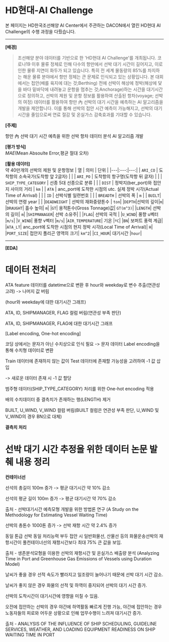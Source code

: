 # HD현대-AI Challenge
본 페이지는 HD한국조선해양 AI Center에서 주관하는 DACON에서 열린 HD현대 AI Challenge의 수행 과정을 다뤘습니다.
***
**[배경]**    
>조선해양 분야 데이터를 기반으로 한 'HD현대 AI Challenge'를 개최됩니다.
코로나19 이후 물류 정체로 인해 다수의 항만에서 선박 대기 시간이 길어지고, 이로 인한 물류 지연이 화두가 되고 있습니다. 
특히 전 세계 물동량의 85%를 차지하는 해운 물류 분야에서 항만 정체는 큰 문제로 인식되고 있는 상황입니다. 
본 대회에서는 접안(배를 육지에 대는 것;Berthing) 전에 선박이 해상에 정박(해상에 닻을 바다 밑바닥에 내려놓고 운항을 멈추는 것;Anchorage)하는 시간을 대기시간으로 정의하고, 선박의 제원 및 운항 정보를 활용하여 산출된 항차(voyage; 선박의 여정) 데이터를 활용하여 항만 內 선박의 대기 시간을 예측하는 AI 알고리즘을 개발을 제안합니다.
이를 통해 선박의 접안 시간 예측이 가능해지고, 선박의 대기시간을 줄임으로써 연료 절감 및 온실가스 감축효과를 기대할 수 있습니다.

**[주제]**

항만 內 선박 대기 시간 예측을 위한 선박 항차 데이터 분석 AI 알고리즘 개발

**[평가 방식]**    
*MAE*(Mean Absoulte Error,평균 절대 오차)

**[활용 데이터]**    
약 40만개의 선박의 제원 및 운항정보
| 열 | 의미 | 단위 |
|---|:---:|---:|
| `ARI_CO` | 도착항의 소속국가(도착항 앞 2글자) |  |
| `ARI_PO` | 도착항의 항구명(도착항 뒤 글자) |  |
| `SHIP_TYPE_CATEGORY` | 선종 5대 선종으로 분류 |  |
| `DIST` | 정박지(ber_port)와 접안지 사이의 거리 | `km` |
| `ATA` | anc_port에 도착한 시점의 utc. 실제 정박 시각(Actual Time of Arrival)	 |  |
| `ID` |    선박식별 일련번호 |  |
| `BREADTH`  | 선박의 폭   | `m` |
| `BUILT`|	선박의 연령	year | |
|`DEADWEIGHT` |	선박의 재화중량톤수 |	`ton`|
|`DEPTH`|선박의 깊이|`m`|
|`DRAUGHT`|	흘수 높이|	`m`|
|`GT`|	용적톤수(Gross Tonnage)값|	`GT(m^3)`|
|`LENGTH`|	선박의 길이|	`m`|
|`SHIPMANAGER`|	선박 소유주|	|
|`FLAG`|	선박의 국적	|
|`U_WIND`|	풍향 u벡터	|`m/s`|
|`V_WIND`|	풍향 v벡터	|`m/s`|
|`AIR_TEMPERATURE`|	기온	|`ºC`|
|`BN`|	보퍼트 풍력 계급|	
|`ATA_LT`|	anc_port에 도착한 시점의 현지 정박 시각(Local Time of Arrival)| `H`|
|`PORT_SIZE`|	접안지 폴리곤 영역의 크기|	`km^2`|
|`CI_HOUR`|	대기시간	|`hour`|
<br>

* * * 

**[EDA]**

# 데이터 전처리

ATA feature 데이터를 datetime으로 변환 후 hour와 weekday로 변수 추출(연관성 고려) -> 나머지 값 버림

(hour와 weekday에 대한 대기시간 그래프)

ATA, ID, SHIPMANAGER, FLAG 컬럼 버림(연관성 부족 판단)

ATA, ID, SHIPMANAGER, FLAG에 대한 대기시간 그래프

[Label encoding, One-hot encoding]

코딩 상에서는 문자가 아닌 수치상으로 인식 필요 -> 문자 데이터 Label encoding을 통해 수치형 데이터로 변환

Train 데이터에 존재하지 않는 값이 Test 데이터에 존재할 가능성을 고려하여 -1 값 삽입

-> 새로운 데이터 존재 시 -1 값 할당

범주형 데이터(SHIP_TYPE_CATEGORY) 처리를 위한 One-hot encoding 적용

배의 수치데이터 중 결측치가 존재하는 행(LENGTH) 제거

BUILT, U_WIND, V_WIND 컬럼 버림(BUILT 컬럼은 연관성 부족 판단, U_WIND 및 V_WIND의 경우 BN으로 대체)

**결측치 처리**


# 선박 대기 시간 추정을 위한 데이터 논문 발췌 내용 정리

**컨테이너선**

선석의 총길이 100m 증가 -> 평균 대기시간 약 10% 감소

선석의 평균 길이 100m 증가 -> 평균 대기시간 약 70% 감소

출처 - 선박대기시간 예측모형 개발을 위한 방법론 연구 (A Study on the Methodology for Estimating Vessel Waiting Time)

선박의 총톤수 1000톤 증가 -> 선박 재항 시간 약 2.4% 증가

동일 톤급 선박 동일 처리능력 부두 접안 시 일반화물선, 산물선 등의 화물운송선박의 재항시간이 풀컨테이너선의 재항시간보다 최대 75% 큰 값을 보임.

출처 - 생존분석모형을 이용한 선박의 재항시간 및 온실가스 배출량 분석 (Analyzing Time in Port and Greenhouse Gas Emissions of Vessels using Duration Model)

날씨가 좋을 경우 선적 속도가 빨라지고 일조량이 늘어나기 때문에 선박 대기 시간 감소.

날씨가 좋지 않은 경우 화물의 선적 및 하역이 중지되어 선박의 대기 시간 증가.

선박의 도착시간이 대기시간에 영향을 미칠 수 있음.

오전에 접안하는 선박의 경우 야간에 하역활동 빠르게 진행 가능, 야간에 접안하는 경우 노동자들의 피로와 어두운 상황으로 인해 업무수행이 느려져 대기시간 증가.

출처 - ANALYSIS OF THE INFLUENCE OF SHIP SCHEDULING, GUIDELINE SERVICES, WEATHER, AND LOADING EQUIPMENT READINESS ON SHIP WAITING TIME IN PORT

